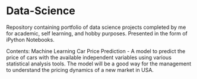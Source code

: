 # Data-Science
Repository containing portfolio of data science projects completed by me for academic, self learning, and hobby purposes. 
Presented in the form of iPython Notebooks.

Contents:
  Machine Learning
      Car Price Prediction - A model to predict the price of cars with the available independent variables using various statistical analysis tools. 
                             The model will be a good way for the management to understand the pricing dynamics of a new market in USA.
